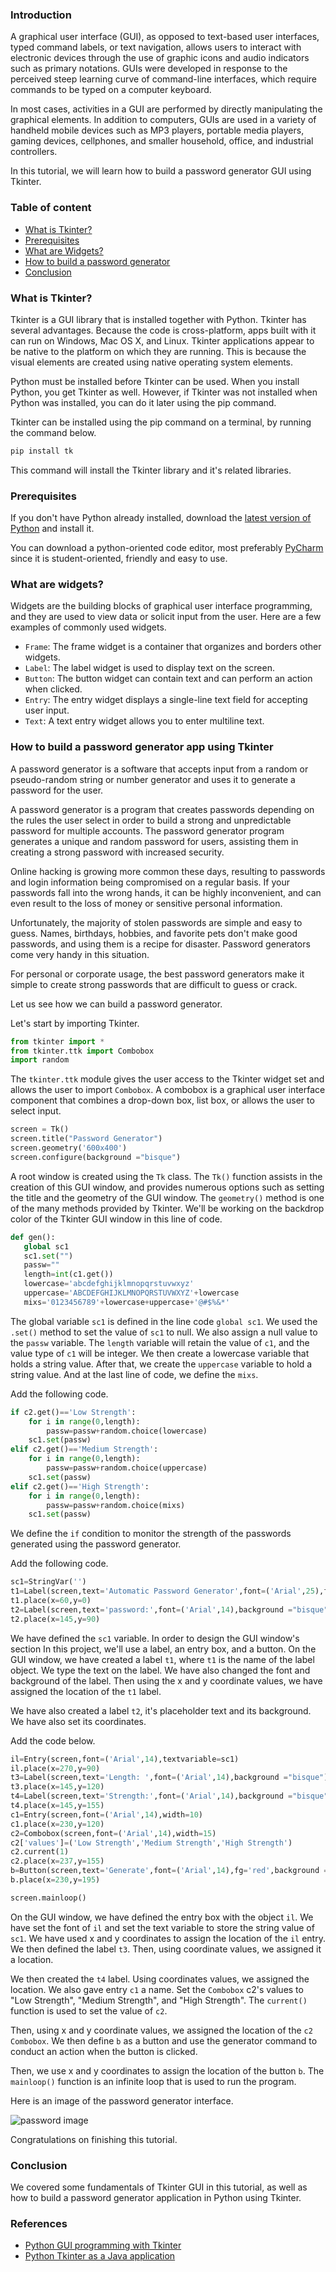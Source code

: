 ### Introduction
A graphical user interface (GUI), as opposed to text-based user interfaces, typed command labels, or text navigation, allows users to interact with electronic devices through the use of graphic icons and audio indicators such as primary notations. GUIs were developed in response to the perceived steep learning curve of command-line interfaces, which require commands to be typed on a computer keyboard.

In most cases, activities in a GUI are performed by directly manipulating the graphical elements. In addition to computers, GUIs are used in a variety of handheld mobile devices such as MP3 players, portable media players, gaming devices, cellphones, and smaller household, office, and industrial controllers.

In this tutorial, we will learn how to build a password generator GUI using Tkinter.

### Table of content

- [What is Tkinter?](#what-is-tkinter?)
- [Prerequisites](#prerequisites)
- [What are Widgets?](#what-are-widgets?)
- [How to build a password generator](#how-to-build-a-password-generator)
- [Conclusion](#conclusion)

### What is Tkinter?
Tkinter is a GUI library that is installed together with Python. Tkinter has several advantages. Because the code is cross-platform, apps built with it can run on Windows, Mac OS X, and Linux. Tkinter applications appear to be native to the platform on which they are running. This is because the visual elements are created using native operating system elements.

Python must be installed before Tkinter can be used. When you install Python, you get Tkinter as well. However, if Tkinter was not installed when Python was installed, you can do it later using the pip command.

Tkinter can be installed using the pip command on a terminal, by running the command below.

```python
pip install tk
```

This command will install the Tkinter library and it's related libraries.

### Prerequisites
If you don't have Python already installed, download the [latest version of Python](https://www.python.org/downloads/) and install it.

You can download a python-oriented code editor, most preferably [PyCharm](https://www.jetbrains.com/pycharm/download/) since it is student-oriented, friendly and easy to use.

### What are widgets?
Widgets are the building blocks of graphical user interface programming, and they are used to view data or solicit input from the user. Here are a few examples of commonly used widgets.

- `Frame`: The frame widget is a container that organizes and borders other widgets.
- `Label`: The label widget is used to display text on the screen.
- `Button`: The button widget can contain text and can perform an action when clicked.
- `Entry`: The entry widget displays a single-line text field for accepting user input.
- `Text`: A text entry widget allows you to enter multiline text.

### How to build a password generator app using Tkinter
A  password generator is a software that accepts input from a random or pseudo-random string or number generator and uses it to generate a password for the user.

A password generator is a program that creates passwords depending on the rules the user select in order to build a strong and unpredictable password for multiple accounts. The password generator program generates a unique and random password for users, assisting them in creating a strong password with increased security.

Online hacking is growing more common these days, resulting to passwords and login information being compromised on a regular basis. If your passwords fall into the wrong hands, it can be highly inconvenient, and can even result to the loss of money or sensitive personal information.

Unfortunately, the majority of stolen passwords are simple and easy to guess. Names, birthdays, hobbies, and favorite pets don't make good passwords, and using them is a recipe for disaster. Password generators come very handy in this situation.

For personal or corporate usage, the best password generators make it simple to create strong passwords that are difficult to guess or crack.

Let us see how we can build a password generator.

Let's start by importing Tkinter.

```Python
from tkinter import *
from tkinter.ttk import Combobox
import random
```

The `tkinter.ttk` module gives the user access to the Tkinter widget set and allows the user to import `Combobox`. A combobox is a graphical user interface component that combines a drop-down box, list box, or allows the user to select input.

```Python
screen = Tk()
screen.title("Password Generator")
screen.geometry('600x400')
screen.configure(background ="bisque")
``` 

A root window is created using the `Tk` class. The `Tk()` function assists in the creation of this GUI window, and provides numerous options such as setting the title and the geometry of the GUI window. The `geometry()` method is one of the many methods provided by Tkinter. We'll be working on the backdrop color of the Tkinter GUI window in this line of code.

```Python
def gen():
   global sc1
   sc1.set("")
   passw=""
   length=int(c1.get())
   lowercase='abcdefghijklmnopqrstuvwxyz'
   uppercase='ABCDEFGHIJKLMNOPQRSTUVWXYZ'+lowercase
   mixs='0123456789'+lowercase+uppercase+'@#$%&*'
```

The global variable `sc1` is defined in the line code `global sc1`. We used the `.set()` method to set the value of `sc1` to null. We also assign a null value to the `passw` variable. The `length` variable will retain the value of `c1`, and the value type of `c1` will be integer. We then create a lowercase variable that holds a string value. After that, we create the `uppercase` variable to hold a string value. And at the last line of code, we define the `mixs`.

Add the following code.

```Python
if c2.get()=='Low Strength':
    for i in range(0,length):
        passw=passw+random.choice(lowercase)
    sc1.set(passw)
elif c2.get()=='Medium Strength':
    for i in range(0,length):
        passw=passw+random.choice(uppercase)
    sc1.set(passw)
elif c2.get()=='High Strength':
    for i in range(0,length):
        passw=passw+random.choice(mixs)
    sc1.set(passw)
```

We define the `if` condition to monitor the strength of the passwords generated using the password generator.
  
Add the following code.

```Python
sc1=StringVar('')
t1=Label(screen,text='Automatic Password Generator',font=('Arial',25),fg='red',background ="bisque")
t1.place(x=60,y=0)
t2=Label(screen,text='password:',font=('Arial',14),background ="bisque")
t2.place(x=145,y=90)
```

We have defined the `sc1` variable. In order to design the GUI window's section In this project, we'll use a label, an entry box, and a button. On the GUI window, we have created a label `t1`, where `t1` is the name of the label object. We type the text on the label. We have also changed the font and background of the label. Then using the x and y coordinate values, we have assigned the location of the `t1` label.

We have also created a label `t2`, it's placeholder text and its background. We have also set its coordinates.

Add the code below.

```Python
il=Entry(screen,font=('Arial',14),textvariable=sc1)
il.place(x=270,y=90)
t3=Label(screen,text='Length: ',font=('Arial',14),background ="bisque")
t3.place(x=145,y=120)
t4=Label(screen,text='Strength:',font=('Arial',14),background ="bisque")
t4.place(x=145,y=155)
c1=Entry(screen,font=('Arial',14),width=10)
c1.place(x=230,y=120)
c2=Combobox(screen,font=('Arial',14),width=15)
c2['values']=('Low Strength','Medium Strength','High Strength')
c2.current(1)
c2.place(x=237,y=155)
b=Button(screen,text='Generate',font=('Arial',14),fg='red',background ="white",command=gen)
b.place(x=230,y=195)

screen.mainloop()
```

On the GUI window, we have defined the entry box with the object `il`. We have set the font of `il` and set the text variable to store the string value of `sc1`. We have used x and y coordinates to assign the location of the `il` entry. We then defined the label `t3`. Then, using coordinate values, we assigned it a location. 

We then created the `t4` label. Using coordinates values, we assigned the location. We also gave entry `c1` a name. Set the `Combobox` c2's values to "Low Strength", "Medium Strength", and "High Strength". The `current()` function is used to set the value of `c2`. 

Then, using x and y coordinate values, we assigned the location of the `c2` `Combobox`. We then define `b` as a button and use the generator command to conduct an action when the button is clicked.

Then, we use x and y coordinates to assign the location of the button `b`. The `mainloop()` function is an infinite loop that is used to run the program.

Here is an image of the password generator interface.

![password image](/engineering-education/introduction-to-gui-using-tkinter-in-python/password.png)

Congratulations on finishing this tutorial.

### Conclusion

We covered some fundamentals of Tkinter GUI in this tutorial, as well as how to build a password generator application in Python using Tkinter.

### References
- [Python GUI programming with Tkinter](https://www.perlego.com/book/721869/python-gui-programming-with-tkinter-pdf)
- [Python Tkinter as a Java application](https://medium.com/analytics-vidhya/python-tkinter-as-a-java-application-36536176fe83)
